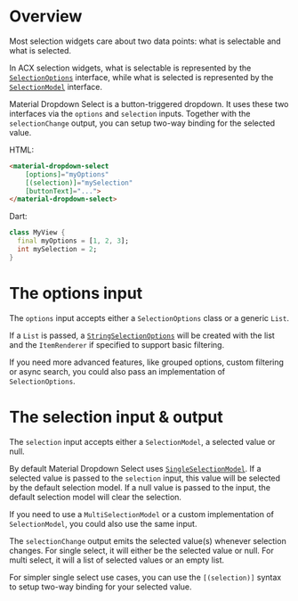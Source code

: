 # Overview

Most selection widgets care about two data points: what is selectable and what
is selected.

In ACX selection widgets, what is selectable is represented by the
[`SelectionOptions`](https://github.com/dart-lang/angular_components/blob/master/angular_components/lib/model/selection/selection_options.dart)
interface, while what is selected is represented by the
[`SelectionModel`](https://github.com/dart-lang/angular_components/blob/master/angular_components/lib/model/selection/selection_model.dart)
interface.

Material Dropdown Select is a button-triggered dropdown. It uses these two
interfaces via the `options` and `selection` inputs. Together with the
`selectionChange` output, you can setup two-way binding for the selected value.

HTML:

```html
<material-dropdown-select
    [options]="myOptions"
    [(selection)]="mySelection"
    [buttonText]="...">
</material-dropdown-select>
```

Dart:

```dart
class MyView {
  final myOptions = [1, 2, 3];
  int mySelection = 2;
}
```

# The options input

The `options` input accepts either a `SelectionOptions` class or a generic
`List`.

If a `List` is passed, a
[`StringSelectionOptions`](https://github.com/dart-lang/angular_components/blob/master/angular_components/lib/model/selection/string_selection_options.dart)
will be created with the list and the `ItemRenderer` if specified to support
basic filtering.

If you need more advanced features, like grouped options, custom filtering or
async search, you could also pass an implementation of `SelectionOptions`.

# The selection input & output

The `selection` input accepts either a `SelectionModel`, a selected value or
null.

By default Material Dropdown Select uses
[`SingleSelectionModel`](https://github.com/dart-lang/angular_components/blob/master/angular_components/lib/src/model/selection/single_selection_model_impl.dart).
If a selected value is passed to the `selection` input, this value will be
selected by the default selection model. If a null value is passed to the input,
the default selection model will clear the selection.

If you need to use a `MultiSelectionModel` or a custom implementation of
`SelectionModel`, you could also use the same input.

The `selectionChange` output emits the selected value(s) whenever selection
changes. For single select, it will either be the selected value or null. For
multi select, it will a list of selected values or an empty list.

For simpler single select use cases, you can use the `[(selection)]` syntax to
setup two-way binding for your selected value.
